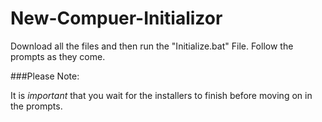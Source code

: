 # New-Compuer-Initializor

Download all the files and then run the "Initialize.bat" File. Follow the prompts as they come.

###Please Note:

It is *important* that you wait for the installers to finish before moving on in the prompts. 
